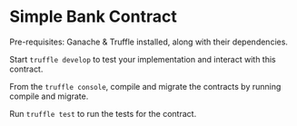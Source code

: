 # Simple Bank Contract
Pre-requisites: Ganache & Truffle installed, along with their dependencies. 

Start `truffle develop` to test your implementation and interact with this contract. 

From the `truffle console`, compile and migrate the contracts by running compile and migrate. 

Run `truffle test` to run the tests for the contract. 


